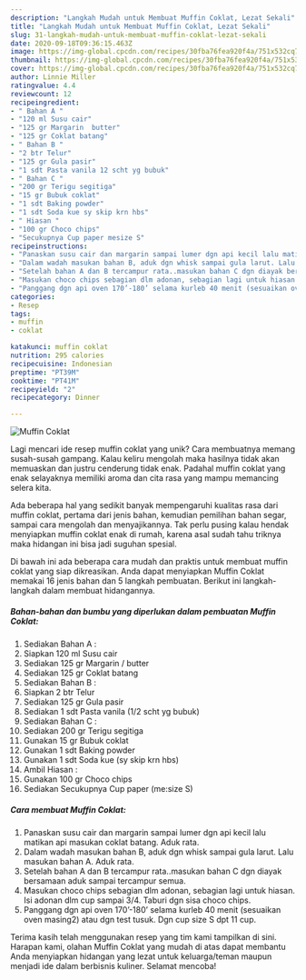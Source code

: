 ```yaml
---
description: "Langkah Mudah untuk Membuat Muffin Coklat, Lezat Sekali"
title: "Langkah Mudah untuk Membuat Muffin Coklat, Lezat Sekali"
slug: 31-langkah-mudah-untuk-membuat-muffin-coklat-lezat-sekali
date: 2020-09-18T09:36:15.463Z
image: https://img-global.cpcdn.com/recipes/30fba76fea920f4a/751x532cq70/muffin-coklat-foto-resep-utama.jpg
thumbnail: https://img-global.cpcdn.com/recipes/30fba76fea920f4a/751x532cq70/muffin-coklat-foto-resep-utama.jpg
cover: https://img-global.cpcdn.com/recipes/30fba76fea920f4a/751x532cq70/muffin-coklat-foto-resep-utama.jpg
author: Linnie Miller
ratingvalue: 4.4
reviewcount: 12
recipeingredient:
- " Bahan A "
- "120 ml Susu cair"
- "125 gr Margarin  butter"
- "125 gr Coklat batang"
- " Bahan B "
- "2 btr Telur"
- "125 gr Gula pasir"
- "1 sdt Pasta vanila 12 scht yg bubuk"
- " Bahan C "
- "200 gr Terigu segitiga"
- "15 gr Bubuk coklat"
- "1 sdt Baking powder"
- "1 sdt Soda kue sy skip krn hbs"
- " Hiasan "
- "100 gr Choco chips"
- "Secukupnya Cup paper mesize S"
recipeinstructions:
- "Panaskan susu cair dan margarin sampai lumer dgn api kecil lalu matikan api masukan coklat batang. Aduk rata."
- "Dalam wadah masukan bahan B, aduk dgn whisk sampai gula larut. Lalu masukan bahan A. Aduk rata."
- "Setelah bahan A dan B tercampur rata..masukan bahan C dgn diayak bersamaan aduk sampai tercampur semua."
- "Masukan choco chips sebagian dlm adonan, sebagian lagi untuk hiasan. Isi adonan dlm cup sampai 3/4. Taburi dgn sisa choco chips."
- "Panggang dgn api oven 170’-180’ selama kurleb 40 menit (sesuaikan oven masing2) atau dgn test tusuk. Dgn cup size S dpt 11 cup."
categories:
- Resep
tags:
- muffin
- coklat

katakunci: muffin coklat 
nutrition: 295 calories
recipecuisine: Indonesian
preptime: "PT39M"
cooktime: "PT41M"
recipeyield: "2"
recipecategory: Dinner

---
```



![Muffin Coklat](https://img-global.cpcdn.com/recipes/30fba76fea920f4a/751x532cq70/muffin-coklat-foto-resep-utama.jpg)

Lagi mencari ide resep muffin coklat yang unik? Cara membuatnya memang susah-susah gampang. Kalau keliru mengolah maka hasilnya tidak akan memuaskan dan justru cenderung tidak enak. Padahal muffin coklat yang enak selayaknya memiliki aroma dan cita rasa yang mampu memancing selera kita.

Ada beberapa hal yang sedikit banyak mempengaruhi kualitas rasa dari muffin coklat, pertama dari jenis bahan, kemudian pemilihan bahan segar, sampai cara mengolah dan menyajikannya. Tak perlu pusing kalau hendak menyiapkan muffin coklat enak di rumah, karena asal sudah tahu triknya maka hidangan ini bisa jadi suguhan spesial.




Di bawah ini ada beberapa cara mudah dan praktis untuk membuat muffin coklat yang siap dikreasikan. Anda dapat menyiapkan Muffin Coklat memakai 16 jenis bahan dan 5 langkah pembuatan. Berikut ini langkah-langkah dalam membuat hidangannya.

<!--inarticleads1-->

##### Bahan-bahan dan bumbu yang diperlukan dalam pembuatan Muffin Coklat:

1. Sediakan  Bahan A :
1. Siapkan 120 ml Susu cair
1. Sediakan 125 gr Margarin / butter
1. Sediakan 125 gr Coklat batang
1. Sediakan  Bahan B :
1. Siapkan 2 btr Telur
1. Sediakan 125 gr Gula pasir
1. Sediakan 1 sdt Pasta vanila (1/2 scht yg bubuk)
1. Sediakan  Bahan C :
1. Sediakan 200 gr Terigu segitiga
1. Gunakan 15 gr Bubuk coklat
1. Gunakan 1 sdt Baking powder
1. Gunakan 1 sdt Soda kue (sy skip krn hbs)
1. Ambil  Hiasan :
1. Gunakan 100 gr Choco chips
1. Sediakan Secukupnya Cup paper (me:size S)




<!--inarticleads2-->

##### Cara membuat Muffin Coklat:

1. Panaskan susu cair dan margarin sampai lumer dgn api kecil lalu matikan api masukan coklat batang. Aduk rata.
1. Dalam wadah masukan bahan B, aduk dgn whisk sampai gula larut. Lalu masukan bahan A. Aduk rata.
1. Setelah bahan A dan B tercampur rata..masukan bahan C dgn diayak bersamaan aduk sampai tercampur semua.
1. Masukan choco chips sebagian dlm adonan, sebagian lagi untuk hiasan. Isi adonan dlm cup sampai 3/4. Taburi dgn sisa choco chips.
1. Panggang dgn api oven 170’-180’ selama kurleb 40 menit (sesuaikan oven masing2) atau dgn test tusuk. Dgn cup size S dpt 11 cup.




Terima kasih telah menggunakan resep yang tim kami tampilkan di sini. Harapan kami, olahan Muffin Coklat yang mudah di atas dapat membantu Anda menyiapkan hidangan yang lezat untuk keluarga/teman maupun menjadi ide dalam berbisnis kuliner. Selamat mencoba!
